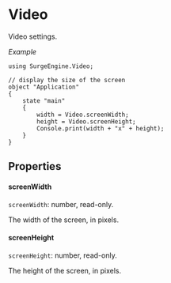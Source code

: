 Video
=====

Video settings.

*Example*
```
using SurgeEngine.Video;

// display the size of the screen
object "Application"
{
    state "main"
    {
        width = Video.screenWidth;
        height = Video.screenHeight;
        Console.print(width + "x" + height);
    }
}
```

Properties
----------

#### screenWidth

`screenWidth`: number, read-only.

The width of the screen, in pixels.

#### screenHeight

`screenHeight`: number, read-only.

The height of the screen, in pixels.
